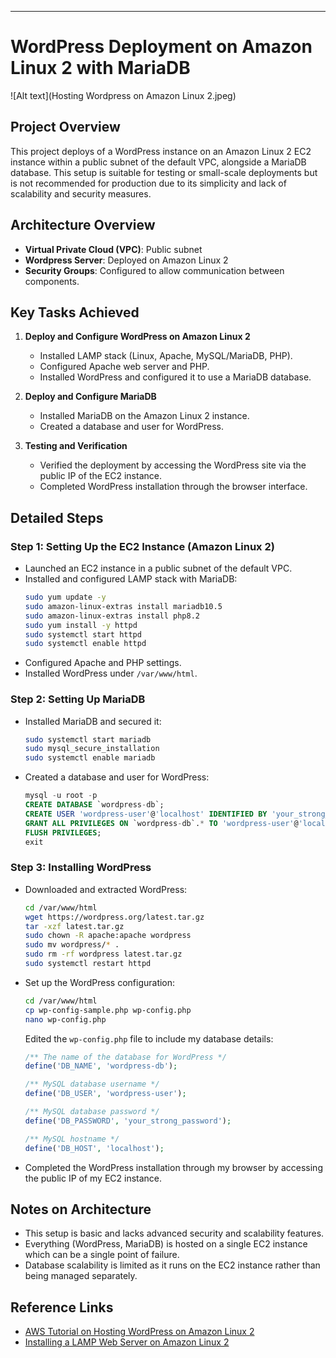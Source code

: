 ---

# WordPress Deployment on Amazon Linux 2 with MariaDB

![Alt text](Hosting Wordpress on Amazon Linux 2.jpeg)

## Project Overview

This project deploys of a WordPress instance on an Amazon Linux 2 EC2 instance within a public subnet of the default VPC, alongside a MariaDB database. This setup is suitable for testing or small-scale deployments but is not recommended for production due to its simplicity and lack of scalability and security measures.

## Architecture Overview

- **Virtual Private Cloud (VPC)**: Public subnet
- **Wordpress Server**: Deployed on Amazon Linux 2
- **Security Groups**: Configured to allow communication between components.
  
## Key Tasks Achieved

1. **Deploy and Configure WordPress on Amazon Linux 2**
   - Installed LAMP stack (Linux, Apache, MySQL/MariaDB, PHP).
   - Configured Apache web server and PHP.
   - Installed WordPress and configured it to use a MariaDB database.

2. **Deploy and Configure MariaDB**
   - Installed MariaDB on the Amazon Linux 2 instance.
   - Created a database and user for WordPress.

3. **Testing and Verification**
   - Verified the deployment by accessing the WordPress site via the public IP of the EC2 instance.
   - Completed WordPress installation through the browser interface.

## Detailed Steps

### Step 1: Setting Up the EC2 Instance (Amazon Linux 2)

- Launched an EC2 instance in a public subnet of the default VPC.
- Installed and configured LAMP stack with MariaDB:
  ```bash
  sudo yum update -y
  sudo amazon-linux-extras install mariadb10.5
  sudo amazon-linux-extras install php8.2
  sudo yum install -y httpd
  sudo systemctl start httpd
  sudo systemctl enable httpd
  ```
- Configured Apache and PHP settings.
- Installed WordPress under `/var/www/html`.

### Step 2: Setting Up MariaDB

- Installed MariaDB and secured it:
  ```bash
  sudo systemctl start mariadb
  sudo mysql_secure_installation
  sudo systemctl enable mariadb
  ```
- Created a database and user for WordPress:
  ```sql
  mysql -u root -p
  CREATE DATABASE `wordpress-db`;
  CREATE USER 'wordpress-user'@'localhost' IDENTIFIED BY 'your_strong_password';
  GRANT ALL PRIVILEGES ON `wordpress-db`.* TO 'wordpress-user'@'localhost';
  FLUSH PRIVILEGES;
  exit
  ```
### Step 3: Installing WordPress

- Downloaded and extracted WordPress:
  ```bash
  cd /var/www/html
  wget https://wordpress.org/latest.tar.gz
  tar -xzf latest.tar.gz
  sudo chown -R apache:apache wordpress
  sudo mv wordpress/* .
  sudo rm -rf wordpress latest.tar.gz
  sudo systemctl restart httpd
  ```
- Set up the WordPress configuration:
  ```bash
  cd /var/www/html
  cp wp-config-sample.php wp-config.php
  nano wp-config.php
  ```
  Edited the `wp-config.php` file to include my database details:
  ```php
  /** The name of the database for WordPress */
  define('DB_NAME', 'wordpress-db');

  /** MySQL database username */
  define('DB_USER', 'wordpress-user');

  /** MySQL database password */
  define('DB_PASSWORD', 'your_strong_password');

  /** MySQL hostname */
  define('DB_HOST', 'localhost');
  ```
- Completed the WordPress installation through my browser by accessing the public IP of my EC2 instance.

## Notes on Architecture

- This setup is basic and lacks advanced security and scalability features.
- Everything (WordPress, MariaDB) is hosted on a single EC2 instance which can be a single point of failure.
- Database scalability is limited as it runs on the EC2 instance rather than being managed separately.

## Reference Links

- [AWS Tutorial on Hosting WordPress on Amazon Linux 2](https://docs.aws.amazon.com/linux/al2/ug/hosting-wordpress.html)
- [Installing a LAMP Web Server on Amazon Linux 2](https://docs.aws.amazon.com/linux/al2/ug/ec2-lamp-amazon-linux-2.html)
```
